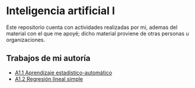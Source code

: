 # Inteligencia artificial I
Este repositorio cuenta con actividades realizadas por mi, ademas del material con el que me apoyé; dicho material proviene de otras personas u organizaciones.

## Trabajos de mi autoría
* [A1.1 Aprendizaje estadístico-automático](/A1.1%20Aprendizaje%20estadístico-automático/Aprendizaje_estadistico_automatico.html)
* [A1.2 Regresión lineal simple](/A1.2%20Regresión%20lineal%20simple/Regresion_lineal_simple.html)
